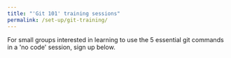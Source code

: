 ```yaml
---
title: "'Git 101' training sessions"
permalink: /set-up/git-training/
---
```


For small groups interested in learning to use the 5 essential git commands in a 'no code' 
session, sign up below. 